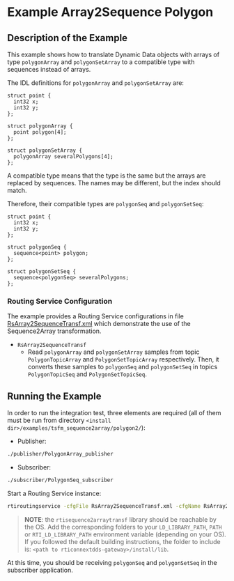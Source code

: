 # Example Array2Sequence Polygon

## Description of the Example

This example shows how to translate Dynamic Data objects with arrays of type
`polygonArray` and `polygonSetArray` to a compatible type with sequences instead
of arrays.

The IDL definitions for `polygonArray` and `polygonSetArray` are:

```idl
struct point {
  int32 x;
  int32 y;
};

struct polygonArray {
  point polygon[4];
};

struct polygonSetArray {
  polygonArray severalPolygons[4];
};

```

A compatible type means that the type is the same but the arrays are replaced
by sequences. The names may be different, but the index should match.

Therefore, their compatible types are `polygonSeq` and `polygonSetSeq`:

```idl
struct point {
  int32 x;
  int32 y;
};

struct polygonSeq {
  sequence<point> polygon;
};

struct polygonSetSeq {
  sequence<polygonSeq> severalPolygons;
};

```



### Routing Service Configuration

The example provides a Routing Service configurations in file
[RsArray2SequenceTransf.xml](RsArray2SequenceTransf.xml) which demonstrate
the use of the Sequence2Array transformation.

- `RsArray2SequenceTransf`
  - Read `polygonArray` and `polygonSetArray` samples from topic `PolygonTopicArray`
    and `PolygonSetTopicArray` respectively. Then, it converts these samples to
    `polygonSeq` and `polygonSetSeq` in topics `PolygonTopicSeq` and
    `PolygonSetTopicSeq`.

## Running the Example

In order to run the integration test, three elements are required (all of them
must be run from directory `<install dir>/examples/tsfm_sequence2array/polygon2/`):

- Publisher:

```sh
./publisher/PolygonArray_publisher
```

- Subscriber:

```sh
./subscriber/PolygonSeq_subscriber
```

Start a Routing Service instance:

```sh
rtiroutingservice -cfgFile RsArray2SequenceTransf.xml -cfgName RsArray2SequenceTransf
```

> **NOTE**: the `rtisequence2arraytransf` library should be reachable by the OS. Add
> the corresponding folders to your `LD_LIBRARY_PATH`, `PATH` or
> `RTI_LD_LIBRARY_PATH` environment variable (depending on your OS). If you
> followed the default building instructions, the folder to include is:
> `<path to rticonnextdds-gateway>/install/lib`.

At this time, you should be receiving `polygonSeq` and `polygonSetSeq` in
the subscriber application.
